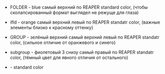 - FOLDER - blue
  самый верхний по REAPER standard color, (чтобы сколапсированный формат выглядел не режуще для глаза)

- ifld - orange
  самый верхний левый по REAPER standatr color, (важные элементы близко к красному оттенку)

- GROUP - зелёный верхний
  самый верхний левый по REAPER standatr color, (сильное отличие от оранжевого и синего)

- subgroup - фиолетовый
  3 снизу самый правый по REAPER standatr color, (тёмный цвет для явного отличия от остального)

- <item name> - standard color

